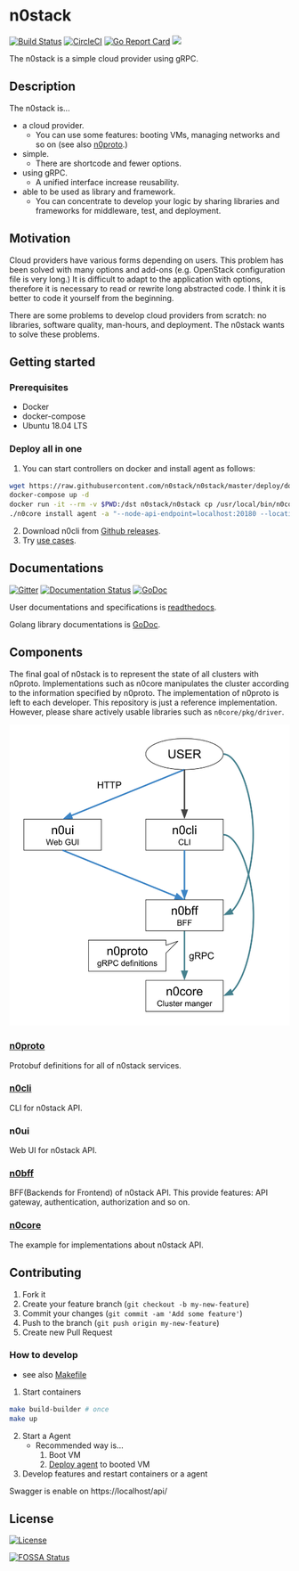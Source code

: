 # n0stack

[![Build Status](https://travis-ci.org/n0stack/n0stack.svg?branch=master)](https://travis-ci.org/n0stack/n0stack)
[![CircleCI](https://circleci.com/gh/n0stack/n0stack/tree/master.svg?style=shield)](https://circleci.com/gh/n0stack/n0stack/tree/master)
[![Go Report Card](https://goreportcard.com/badge/github.com/n0stack/n0stack)](https://goreportcard.com/report/github.com/n0stack/n0stack)
[![](https://img.shields.io/docker/pulls/n0stack/n0stack.svg)](https://hub.docker.com/r/n0stack/n0stack)
<!-- [![](https://img.shields.io/docker/build/n0stack/n0stack.svg)](https://hub.docker.com/r/n0stack/n0stack) -->

The n0stack is a simple cloud provider using gRPC.

## Description

The n0stack is...

- a cloud provider.
    - You can use some features: booting VMs, managing networks and so on (see also [n0proto](n0proto/).)
- simple.
    - There are shortcode and fewer options.
- using gRPC.
    - A unified interface increase reusability.
- able to be used as library and framework.
    - You can concentrate to develop your logic by sharing libraries and frameworks for middleware, test, and deployment.

## Motivation

Cloud providers have various forms depending on users.
This problem has been solved with many options and add-ons (e.g. OpenStack configuration file is very long.)
It is difficult to adapt to the application with options, therefore it is necessary to read or rewrite long abstracted code.
I think it is better to code it yourself from the beginning.

There are some problems to develop cloud providers from scratch: no libraries, software quality, man-hours, and deployment.
The n0stack wants to solve these problems.

<!-- ## Demo -->

## Getting started

### Prerequisites

- Docker
- docker-compose
- Ubuntu 18.04 LTS

### Deploy all in one

1. You can start controllers on docker and install agent as follows:

```sh
wget https://raw.githubusercontent.com/n0stack/n0stack/master/deploy/docker-compose.yml
docker-compose up -d
docker run -it --rm -v $PWD:/dst n0stack/n0stack cp /usr/local/bin/n0core /dst
./n0core install agent -a "--node-api-endpoint=localhost:20180 --location=////1"
```

2. Download n0cli from [Github releases](https://github.com/n0stack/n0stack/releases/latest).
3. Try [use cases](https://docs.n0st.ac/en/master/user/usecases/README.html).

## Documentations

[![Gitter](https://img.shields.io/gitter/room/n0stack/n0sack.svg)](https://gitter.im/n0stack/)
[![Documentation Status](https://readthedocs.org/projects/n0stack/badge/?version=master)](https://docs.n0st.ac/en/master/?badge=master)
[![GoDoc](https://godoc.org/github.com/n0stack/n0stack?status.svg)](https://godoc.org/github.com/n0stack/n0stack)

User documentations and specifications is [readthedocs](https://docs.n0st.ac/en/master/?badge=master).

Golang library documentations is [GoDoc](https://godoc.org/github.com/n0stack/n0stack).

## Components

The final goal of n0stack is to represent the state of all clusters with n0proto.
Implementations such as n0core manipulates the cluster according to the information specified by n0proto.
The implementation of n0proto is left to each developer.
This repository is just a reference implementation.
However, please share actively usable libraries such as `n0core/pkg/driver`.

![](docs/_static/images/components.svg)

### [n0proto](n0proto/)

Protobuf definitions for all of n0stack services.

### [n0cli](n0cli/)

CLI for n0stack API.

### n0ui

Web UI for n0stack API.

### [n0bff](n0bff/)

BFF(Backends for Frontend) of n0stack API. This provide features: API gateway, authentication, authorization and so on.

### [n0core](n0core/)

The example for implementations about n0stack API.

## Contributing

1. Fork it
2. Create your feature branch (`git checkout -b my-new-feature`)
3. Commit your changes (`git commit -am 'Add some feature'`)
4. Push to the branch (`git push origin my-new-feature`)
5. Create new Pull Request 

### How to develop

- see also [Makefile](Makefile)

1. Start containers

```sh
make build-builder # once
make up
```

2.  Start a Agent
    - Recommended way is...
        1. Boot VM
        2. [Deploy agent](n0core/README.md) to booted VM
3. Develop features and restart containers or a agent

Swagger is enable on https://localhost/api/

## License

[![License](https://img.shields.io/badge/License-BSD%202--Clause-orange.svg)](https://opensource.org/licenses/BSD-2-Clause)

[![FOSSA Status](https://app.fossa.io/api/projects/git%2Bgithub.com%2Fn0stack%2Fn0stack.svg?type=large)](https://app.fossa.io/projects/git%2Bgithub.com%2Fn0stack%2Fn0stack?ref=badge_large)
